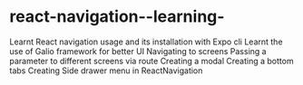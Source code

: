 # react-navigation--learning-

Learnt React navigation usage and its installation with Expo cli
Learnt the use of Galio framework for better UI
Navigating to screens
Passing a parameter to different screens via route
Creating a modal
Creating a bottom tabs
Creating Side drawer menu in ReactNavigation
